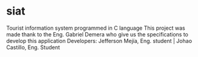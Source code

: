 # siat
Tourist information system programmed in C language 
This project was made thank to the Eng. Gabriel Demera who give us the specifications to develop this application 
Developers: Jefferson Mejía, Eng. student | Johao Castillo, Eng. Student 
